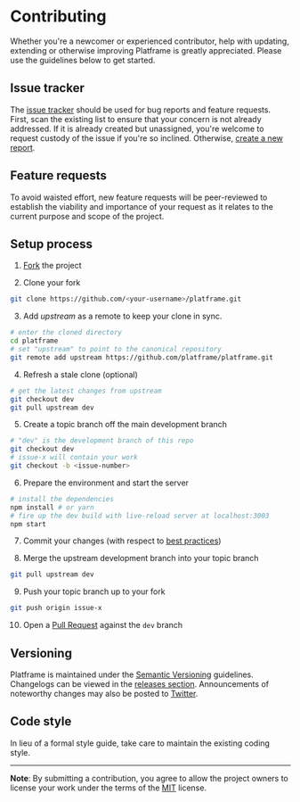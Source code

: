 # Contributing
Whether you're a newcomer or experienced contributor, help with updating, extending or otherwise improving Platframe is greatly appreciated. Please use the guidelines below to get started.

## Issue tracker
The [issue tracker](https://github.com/platframe/platframe/issues) should be used for bug reports and feature requests. First, scan the existing list to ensure that your concern is not already addressed. If it is already created but unassigned, you're welcome to request custody of the issue if you're so inclined. Otherwise, [create a new report](https://github.com/platframe/platframe/issues/new).

## Feature requests
To avoid waisted effort, new feature requests will be peer-reviewed to establish the viability and importance of your request as it relates to the current purpose and scope of the project. 

## Setup process

1. [Fork](https://help.github.com/fork-a-repo/) the project

2. Clone your fork
```bash
git clone https://github.com/<your-username>/platframe.git
```

3.  Add *upstream* as a remote to keep your clone in sync.
```bash
# enter the cloned directory
cd platframe
# set "upstream" to point to the canonical repository
git remote add upstream https://github.com/platframe/platframe.git
```

4. Refresh a stale clone (optional)
```bash
# get the latest changes from upstream
git checkout dev
git pull upstream dev
```

5. Create a topic branch off the main development branch
```bash
# "dev" is the development branch of this repo
git checkout dev
# issue-x will contain your work
git checkout -b <issue-number>
```

6. Prepare the environment and start the server
```bash
# install the dependencies
npm install # or yarn
# fire up the dev build with live-reload server at localhost:3003
npm start
```

7. Commit your changes (with respect to [best practices](https://chris.beams.io/posts/git-commit/#seven-rules))

8. Merge the upstream development branch into your topic branch
```bash
git pull upstream dev
```

9. Push your topic branch up to your fork
```bash
git push origin issue-x
```

10. Open a [Pull Request](https://help.github.com/articles/about-pull-requests/) against the `dev` branch

## Versioning
Platframe is maintained under the [Semantic Versioning](http://semver.org) guidelines.
Changelogs can be viewed in the [releases section](../../releases). Announcements of noteworthy changes may also be posted to [Twitter](https://twitter.com/platframe).

## Code style
In lieu of a formal style guide, take care to maintain the existing coding style.

----------

**Note**: By submitting a contribution, you agree to allow the project owners to
license your work under the terms of the [MIT](https://github.com/platframe/platframe/blob/master/LICENSE) license.
